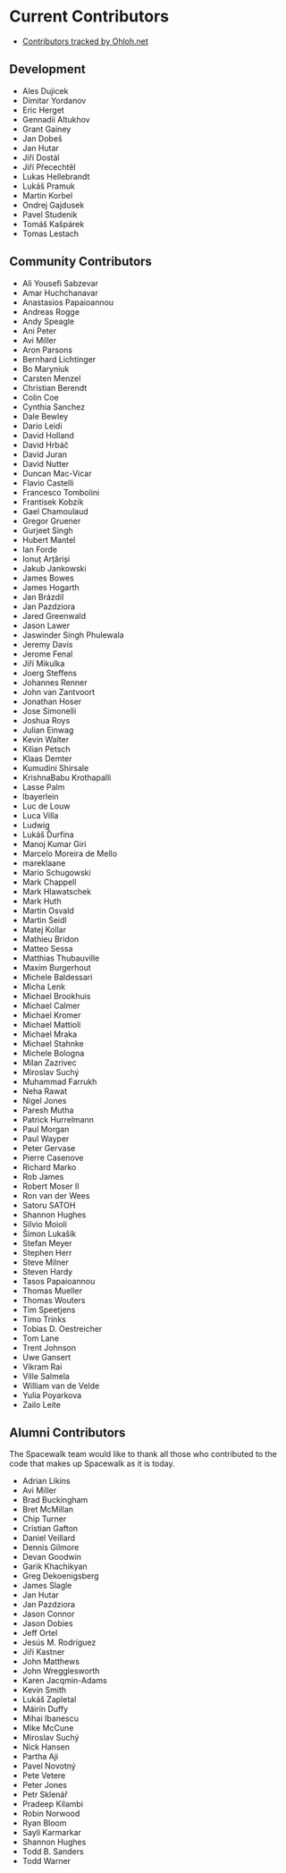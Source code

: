 # Current Contributors



 * [Contributors tracked by Ohloh.net](https://www.ohloh.net/p/spacewalk/contributors)
## Development



 * Ales Dujicek
 * Dimitar Yordanov
 * Eric Herget
 * Gennadii Altukhov
 * Grant Gainey
 * Jan Dobeš
 * Jan Hutar
 * Jiří Dostál
 * Jiří Přecechtěl
 * Lukas Hellebrandt
 * Lukáš Pramuk
 * Martin Korbel
 * Ondrej Gajdusek
 * Pavel Studenik
 * Tomáš Kašpárek
 * Tomas Lestach
## Community Contributors



 * Ali Yousefi Sabzevar
 * Amar Huchchanavar
 * Anastasios Papaioannou
 * Andreas Rogge
 * Andy Speagle
 * Ani Peter
 * Avi Miller
 * Aron Parsons
 * Bernhard Lichtinger
 * Bo Maryniuk
 * Carsten Menzel
 * Christian Berendt
 * Colin Coe
 * Cynthia Sanchez
 * Dale Bewley
 * Dario Leidi
 * David Holland
 * David Hrbáč
 * David Juran
 * David Nutter
 * Duncan Mac-Vicar
 * Flavio Castelli
 * Francesco Tombolini
 * Frantisek Kobzik
 * Gael Chamoulaud
 * Gregor Gruener
 * Gurjeet Singh
 * Hubert Mantel
 * Ian Forde
 * Ionuț Arțăriși
 * Jakub Jankowski
 * James Bowes
 * James Hogarth
 * Jan Brázdil
 * Jan Pazdziora
 * Jared Greenwald
 * Jason Lawer
 * Jaswinder Singh Phulewala
 * Jeremy Davis
 * Jerome Fenal
 * Jiří Mikulka
 * Joerg Steffens
 * Johannes Renner
 * John van Zantvoort
 * Jonathan Hoser
 * Jose Simonelli
 * Joshua Roys
 * Julian Einwag
 * Kevin Walter
 * Kilian Petsch
 * Klaas Demter
 * Kumudini Shirsale
 * KrishnaBabu Krothapalli
 * Lasse Palm
 * lbayerlein
 * Luc de Louw
 * Luca Villa
 * Ludwig
 * Lukáš Ďurfina
 * Manoj Kumar Giri
 * Marcelo Moreira de Mello
 * mareklaane
 * Mario Schugowski
 * Mark Chappell
 * Mark Hlawatschek
 * Mark Huth
 * Martin Osvald
 * Martin Seidl
 * Matej Kollar
 * Mathieu Bridon
 * Matteo Sessa
 * Matthias Thubauville
 * Maxim Burgerhout
 * Michele Baldessari
 * Micha Lenk
 * Michael Brookhuis
 * Michael Calmer
 * Michael Kromer
 * Michael Mattioli
 * Michael Mraka
 * Michael Stahnke
 * Michele Bologna
 * Milan Zazrivec
 * Miroslav Suchý
 * Muhammad Farrukh
 * Neha Rawat
 * Nigel Jones
 * Paresh Mutha
 * Patrick Hurrelmann
 * Paul Morgan
 * Paul Wayper
 * Peter Gervase
 * Pierre Casenove
 * Richard Marko
 * Rob James
 * Robert Moser II
 * Ron van der Wees
 * Satoru SATOH
 * Shannon Hughes
 * Silvio Moioli
 * Šimon Lukašík
 * Stefan Meyer
 * Stephen Herr
 * Steve Milner
 * Steven Hardy
 * Tasos Papaioannou
 * Thomas Mueller
 * Thomas Wouters
 * Tim Speetjens
 * Timo Trinks
 * Tobias D. Oestreicher
 * Tom Lane
 * Trent Johnson
 * Uwe Gansert
 * Vikram Rai
 * Ville Salmela
 * William van de Velde
 * Yulia Poyarkova
 * Zailo Leite
## Alumni Contributors



The Spacewalk team would like to thank all those who contributed to the code that makes up Spacewalk as it is today.  

 * Adrian Likins
 * Avi Miller
 * Brad Buckingham
 * Bret McMillan
 * Chip Turner
 * Cristian Gafton
 * Daniel Veillard
 * Dennis Gilmore
 * Devan Goodwin
 * Garik Khachikyan
 * Greg Dekoenigsberg
 * James Slagle
 * Jan Hutar
 * Jan Pazdziora
 * Jason Connor
 * Jason Dobies
 * Jeff Ortel
 * Jesús M. Rodríguez
 * Jiří Kastner
 * John Matthews
 * John Wregglesworth
 * Karen Jacqmin-Adams
 * Kevin Smith
 * Lukáš Zapletal
 * Máirín Duffy
 * Mihai Ibanescu
 * Mike McCune 
 * Miroslav Suchý
 * Nick Hansen
 * Partha Aji
 * Pavel Novotný
 * Pete Vetere
 * Peter Jones
 * Petr Sklenář
 * Pradeep Kilambi
 * Robin Norwood
 * Ryan Bloom
 * Sayli Karmarkar
 * Shannon Hughes
 * Todd B. Sanders
 * Todd Warner